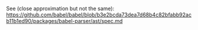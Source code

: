 See (close approximation but not the same): https://github.com/babel/babel/blob/b3e2bcda73dea7d68b4c82bfabb92acb11b1ed90/packages/babel-parser/ast/spec.md
